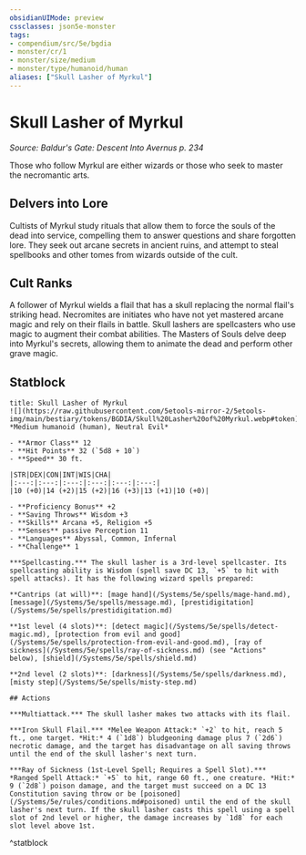 ```yaml
---
obsidianUIMode: preview
cssclasses: json5e-monster
tags:
- compendium/src/5e/bgdia
- monster/cr/1
- monster/size/medium
- monster/type/humanoid/human
aliases: ["Skull Lasher of Myrkul"]
---
```

# Skull Lasher of Myrkul
*Source: Baldur's Gate: Descent Into Avernus p. 234*  

Those who follow Myrkul are either wizards or those who seek to master the necromantic arts.

## Delvers into Lore

Cultists of Myrkul study rituals that allow them to force the souls of the dead into service, compelling them to answer questions and share forgotten lore. They seek out arcane secrets in ancient ruins, and attempt to steal spellbooks and other tomes from wizards outside of the cult.

## Cult Ranks

A follower of Myrkul wields a flail that has a skull replacing the normal flail's striking head. Necromites are initiates who have not yet mastered arcane magic and rely on their flails in battle. Skull lashers are spellcasters who use magic to augment their combat abilities. The Masters of Souls delve deep into Myrkul's secrets, allowing them to animate the dead and perform other grave magic.

## Statblock

```ad-statblock
title: Skull Lasher of Myrkul
![](https://raw.githubusercontent.com/5etools-mirror-2/5etools-img/main/bestiary/tokens/BGDIA/Skull%20Lasher%20of%20Myrkul.webp#token)
*Medium humanoid (human), Neutral Evil*

- **Armor Class** 12
- **Hit Points** 32 (`5d8 + 10`)
- **Speed** 30 ft.

|STR|DEX|CON|INT|WIS|CHA|
|:---:|:---:|:---:|:---:|:---:|:---:|
|10 (+0)|14 (+2)|15 (+2)|16 (+3)|13 (+1)|10 (+0)|

- **Proficiency Bonus** +2
- **Saving Throws** Wisdom +3
- **Skills** Arcana +5, Religion +5
- **Senses** passive Perception 11
- **Languages** Abyssal, Common, Infernal
- **Challenge** 1

***Spellcasting.*** The skull lasher is a 3rd-level spellcaster. Its spellcasting ability is Wisdom (spell save DC 13, `+5` to hit with spell attacks). It has the following wizard spells prepared:

**Cantrips (at will)**: [mage hand](/Systems/5e/spells/mage-hand.md), [message](/Systems/5e/spells/message.md), [prestidigitation](/Systems/5e/spells/prestidigitation.md)

**1st level (4 slots)**: [detect magic](/Systems/5e/spells/detect-magic.md), [protection from evil and good](/Systems/5e/spells/protection-from-evil-and-good.md), [ray of sickness](/Systems/5e/spells/ray-of-sickness.md) (see "Actions" below), [shield](/Systems/5e/spells/shield.md)

**2nd level (2 slots)**: [darkness](/Systems/5e/spells/darkness.md), [misty step](/Systems/5e/spells/misty-step.md)

## Actions

***Multiattack.*** The skull lasher makes two attacks with its flail.

***Iron Skull Flail.*** *Melee Weapon Attack:* `+2` to hit, reach 5 ft., one target. *Hit:* 4 (`1d8`) bludgeoning damage plus 7 (`2d6`) necrotic damage, and the target has disadvantage on all saving throws until the end of the skull lasher's next turn.

***Ray of Sickness (1st-Level Spell; Requires a Spell Slot).*** *Ranged Spell Attack:* `+5` to hit, range 60 ft., one creature. *Hit:* 9 (`2d8`) poison damage, and the target must succeed on a DC 13 Constitution saving throw or be [poisoned](/Systems/5e/rules/conditions.md#poisoned) until the end of the skull lasher's next turn. If the skull lasher casts this spell using a spell slot of 2nd level or higher, the damage increases by `1d8` for each slot level above 1st.
```
^statblock